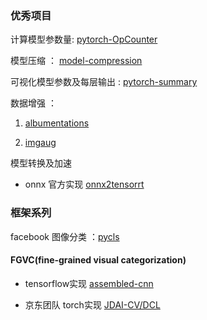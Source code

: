 ### 优秀项目

计算模型参数量:  [pytorch-OpCounter](https://github.com/Lyken17/pytorch-OpCounter) 

模型压缩 ： [model-compression](https://github.com/666DZY666/model-compression)

可视化模型参数及每层输出 : [pytorch-summary](https://github.com/sksq96/pytorch-summary)

数据增强 ：

1. [albumentations](https://github.com/albumentations-team/albumentations)

2. [imgaug](https://github.com/aleju/imgaug)


模型转换及加速

- onnx 官方实现 [onnx2tensorrt](https://github.com/onnx/onnx-tensorrt)


### 框架系列

facebook 图像分类 ：[pycls](https://github.com/facebookresearch/pycls)


#### FGVC(fine-grained visual categorization)

- tensorflow实现 [assembled-cnn](https://github.com/clovaai/assembled-cnn)

- 京东团队 torch实现 [JDAI-CV/DCL](https://github.com/JDAI-CV/DCL)




